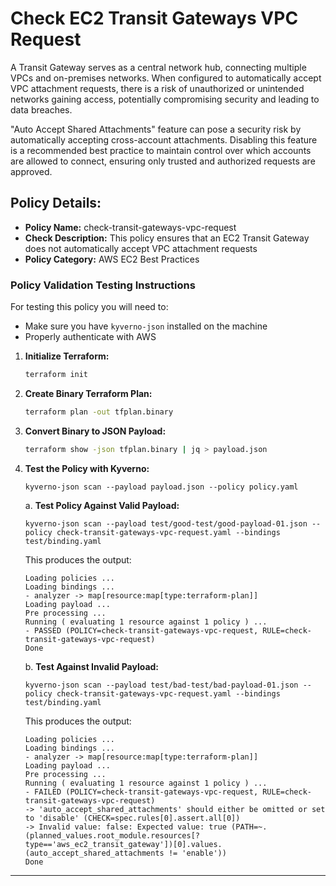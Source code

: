 # Check EC2 Transit Gateways VPC Request

A Transit Gateway serves as a central network hub, connecting multiple VPCs and on-premises networks. When configured to automatically accept VPC attachment requests, there is a risk of unauthorized or unintended networks gaining access, potentially compromising security and leading to data breaches. 

"Auto Accept Shared Attachments" feature can pose a security risk by automatically accepting cross-account attachments. Disabling this feature is a recommended best practice to maintain control over which accounts are allowed to connect, ensuring only trusted and authorized requests are approved. 

## Policy Details:

- **Policy Name:** check-transit-gateways-vpc-request
- **Check Description:** This policy ensures that an EC2 Transit Gateway does not automatically accept VPC attachment requests
- **Policy Category:** AWS EC2 Best Practices

### Policy Validation Testing Instructions

For testing this policy you will need to:
- Make sure you have `kyverno-json` installed on the machine 
- Properly authenticate with AWS

1. **Initialize Terraform:**
    ```bash
    terraform init
    ```

2. **Create Binary Terraform Plan:**
    ```bash
    terraform plan -out tfplan.binary
    ```

3. **Convert Binary to JSON Payload:**
    ```bash
    terraform show -json tfplan.binary | jq > payload.json
    ```

4. **Test the Policy with Kyverno:**
    ```
    kyverno-json scan --payload payload.json --policy policy.yaml
    ```

    a. **Test Policy Against Valid Payload:**
    ```
    kyverno-json scan --payload test/good-test/good-payload-01.json --policy check-transit-gateways-vpc-request.yaml --bindings test/binding.yaml 
    ```

    This produces the output:
    ```
    Loading policies ...
    Loading bindings ...
    - analyzer -> map[resource:map[type:terraform-plan]]
    Loading payload ...
    Pre processing ...
    Running ( evaluating 1 resource against 1 policy ) ...
    - PASSED (POLICY=check-transit-gateways-vpc-request, RULE=check-transit-gateways-vpc-request)
    Done
    ```

    b. **Test Against Invalid Payload:**
    ```
    kyverno-json scan --payload test/bad-test/bad-payload-01.json --policy check-transit-gateways-vpc-request.yaml --bindings test/binding.yaml 
    ```

    This produces the output:
    ```
    Loading policies ...
    Loading bindings ...
    - analyzer -> map[resource:map[type:terraform-plan]]
    Loading payload ...
    Pre processing ...
    Running ( evaluating 1 resource against 1 policy ) ...
    - FAILED (POLICY=check-transit-gateways-vpc-request, RULE=check-transit-gateways-vpc-request)
    -> 'auto_accept_shared_attachments' should either be omitted or set to 'disable' (CHECK=spec.rules[0].assert.all[0])
    -> Invalid value: false: Expected value: true (PATH=~.(planned_values.root_module.resources[?type=='aws_ec2_transit_gateway'])[0].values.(auto_accept_shared_attachments != 'enable'))
    Done
    ```

---